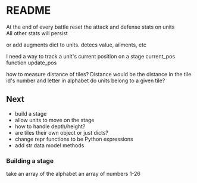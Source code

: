 # README

At the end of every battle reset the attack and defense stats on units  
All other stats will persist

or add augments dict to units. detecs value, ailments, etc


I need a way to track a unit's current position on a stage
current_pos
function update_pos

how to measure distance of tiles? Distance would be the distance in the tile id's number and letter in alphabet
do units belong to a given tile?

## Next

- build a stage
- allow units to move on the stage
- how to handle depth/height?
- are tiles their own object or just dicts?
- change repr functions to be Python expressions
- add str data model methods


### Building a stage
take an array of the alphabet
an array of numbers 1-26
